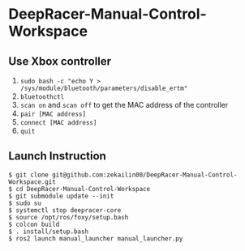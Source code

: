 # DeepRacer-Manual-Control-Workspace

## Use Xbox controller 
1. `sudo bash -c "echo Y > /sys/module/bluetooth/parameters/disable_ertm"` 
2. `bluetoothctl`
3. `scan on` and `scan off` to get the MAC address of the controller 
4. `pair [MAC address]`
5. `connect [MAC address]`
6. `quit` 
## Launch Instruction

```
$ git clone git@github.com:zekailin00/DeepRacer-Manual-Control-Workspace.git
$ cd DeepRacer-Manual-Control-Workspace
$ git submodule update --init
$ sudo su
$ systemctl stop deepracer-core
$ source /opt/ros/foxy/setup.bash
$ colcon build
$ . install/setup.bash
$ ros2 launch manual_launcher manual_launcher.py
```
